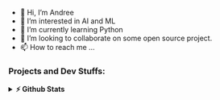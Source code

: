 - 👋 Hi, I’m Andree
- 👀 I’m interested in AI and ML
- 🌱 I’m currently learning Python
- 💞️ I’m looking to collaborate on some open source project.
- 📫 How to reach me ...


### Projects and Dev Stuffs:

<details>	
  <summary><b>⚡ Github Stats</b></summary>
  <br/>
  <img height="180em" src="https://github-readme-stats.vercel.app/api?username=alr2804&show_icons=true&theme=dracula" />
  <img height="180em" src="https://github-readme-stats.vercel.app/api/top-langs/?username=alr2804&layout=compact"/>
</details>

<!---
In progress
--->
